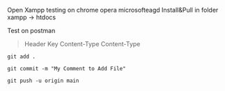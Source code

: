 Open Xampp testing on chrome opera microsofteagd
Install&Pull in folder xampp -> htdocs

Test on postman
>
> Header
> Key
    Content-Type
> Content-Type

>
    git add .
>
    git commit -m "My Comment to Add File"
>
    git push -u origin main

